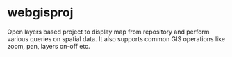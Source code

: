 # webgisproj
Open layers based project to display map from repository and perform various queries on spatial data. It also  supports common GIS operations like zoom, pan, layers on-off etc.
